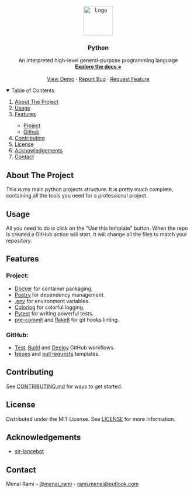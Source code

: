 <br />
<p align="center">
  <a href="https://github.com/rmenai-blueprints/python">
    <img src="https://upload.wikimedia.org/wikipedia/commons/thumb/c/c3/Python-logo-notext.svg/2048px-Python-logo-notext.svg.png" alt="Logo" width="80" height="80">
  </a>

<h3 align="center">Python</h3>

  <p align="center">
    An interpreted high-level general-purpose programming language
    <br />
    <a href="https://github.com/rmenai-blueprints/python"><strong>Explore the docs »</strong></a>
    <br />
    <br />
    <a href="https://github.com/rmenai-blueprints/python">View Demo</a>
    ·
    <a href="https://github.com/rmenai-blueprints/python/issues/new?assignees=&labels=&template=bug_report.md&title=">Report Bug</a>
    ·
    <a href="https://github.com/rmenai-blueprints/python/issues/new?assignees=&labels=&template=feature_request.md&title=">Request Feature</a>
  </p>

<!-- TABLE OF CONTENTS -->
<details open="open">
  <summary>Table of Contents</summary>
  <ol>
    <li>
      <a href="#about-the-project">About The Project</a>
    </li>
    <li><a href="#usage">Usage</a></li>
    <li><a href="#features">Features</a></li>
    <ul>
        <li><a href="#project">Project</a></li>
        <li><a href="#github">Github</a></li>
      </ul>
    <li><a href="#contributing">Contributing</a></li>
    <li><a href="#license">License</a></li>
    <li><a href="#acknowledgements">Acknowledgements</a></li>
    <li><a href="#contact">Contact</a></li>
  </ol>
</details>



<!-- ABOUT THE PROJECT -->

## About The Project

This is my main python projects structure. It is pretty much complete, containing all the tools you need for a professional
project.

<!-- Usage -->

## Usage

All you need to do is click on the "Use this template" button. When the repo is created a GitHub action will start. It
will change all the files to match your repository.

<!-- Features -->

## Features

### Project:

* [Docker](https://www.docker.com/) for container packaging.
* [Poetry](https://python-poetry.org/) for dependency management.
* [.env](https://pypi.org/project/python-dotenv/) for environment variables.
* [Colorlog](https://pypi.org/project/colorlog/) for colorful logging.
* [Pytest](https://docs.pytest.org/en/6.2.x/) for writing powerful tests.
* [pre-commit](https://pre-commit.com/) and [flake8](https://flake8.pycqa.org/en/latest/) for git hooks linting.

### GitHub:

* [Test](https://github.com/rmenai-blueprints/python/blob/main/.github/workflows/test.yaml),
  [Build](https://github.com/rmenai-blueprints/python/blob/main/.github/workflows/build.yaml) and
  [Deploy](https://github.com/rmenai-blueprints/python/blob/main/.github/workflows/deploy.yaml) GitHub workflows.
* [Issues](https://github.com/rmenai-blueprints/python/tree/main/.github/ISSUE_TEMPLATE)
  and [pull requests](https://github.com/rmenai-blueprints/python/blob/main/.github/pull_request_template.md) templates.


<!-- CONTRIBUTING -->

## Contributing

See [CONTRIBUTING.md](https://github.com/rmenai-blueprints/python/blob/main/CONTRIBUTING.md) for ways to get started.

<!-- LICENSE -->

## License

Distributed under the MIT License. See [LICENSE](https://github.com/rmenai-blueprints/python/blob/main/LICENSE) for more
information.

<!-- ACKNOWLEDGMENTS -->

## Acknowledgements

 - [sir-lancebot](https://github.com/python-discord/sir-lancebot)

<!-- CONTACT -->

## Contact

Menai Rami - [@menai_rami](https://twitter.com/menai_rami) - rami.menai@outlook.com
